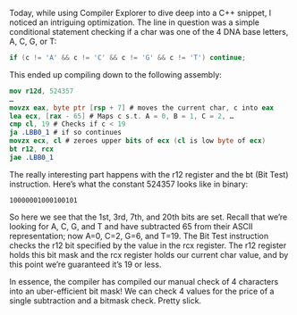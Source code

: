 Today, while using Compiler Explorer to dive deep into a C++ snippet, I noticed an intriguing optimization. The line in question was a simple conditional statement checking if a char was one of the 4 DNA base letters, A, C, G, or T:

```cpp
if (c != 'A' && c != 'C' && c != 'G' && c != 'T') continue;
```

This ended up compiling down to the following assembly:

```nasm
mov r12d, 524357
…
movzx eax, byte ptr [rsp + 7] # moves the current char, c into eax
lea ecx, [rax - 65] # Maps c s.t. A = 0, B = 1, C = 2, …
cmp cl, 19 # Checks if c < 19
ja .LBB0_1 # if so continues
movzx ecx, cl # zeroes upper bits of ecx (cl is low byte of ecx)
bt r12, rcx 
jae .LBB0_1
```

The really interesting part happens with the r12 register and the bt (Bit Test) instruction. Here’s what the constant 524357 looks like in binary:

```
10000001000100101
```

So here we see that the 1st, 3rd, 7th, and 20th bits are set. Recall that we’re looking for A, C, G, and T and have subtracted 65 from their ASCII representation; now A=0, C=2, G=6, and T=19. The Bit Test instruction checks the r12 bit specified by the value in the rcx register. The r12 register holds this bit mask and the rcx register holds our current char value, and by this point we’re guaranteed it’s 19 or less.

In essence, the compiler has compiled our manual check of 4 characters into an uber-efficient bit mask! We can check 4 values for the price of a single subtraction and a bitmask check. Pretty slick.
